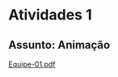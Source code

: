 # Atividades 1

## Assunto: Animação

[Equipe-01.pdf](https://github.com/dalton-reis/CG_2024-1_not_equipe-02/files/14549171/Animacao-Grafica.-.-.animacao.pdf)
